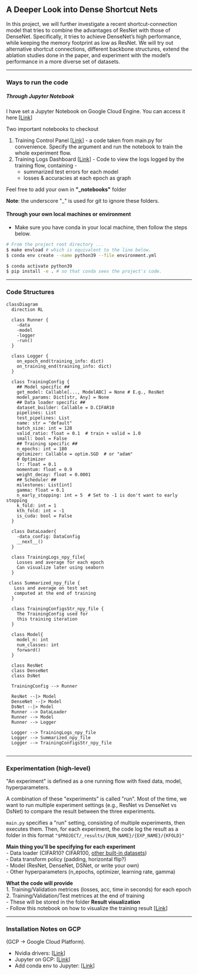 ## A Deeper Look into Dense Shortcut Nets

In this project, we will further investigate a recent shortcut-connection model that
tries to combine the advantages of ResNet with those of DenseNet. Specifically, it
tries to achieve DenseNet’s high performance, while keeping the memory footprint
as low as ResNet. We will try out alternative shortcut connections, different
backbone structures, extend the ablation studies done in the paper, and experiment
with the model’s performance in a more diverse set of datasets.

---

### Ways to run the code

##### Through Jupyter Notebook

I have set a Jupyter Notebook on Google Cloud Engine. You can access it here [[Link](http://35.204.111.135:8888/tree/_notebooks)]

Two important notebooks to checkout
1. Training Control Panel [[Link](http://35.204.111.135:8888/notebooks/_notebooks/Training%20Control%20Panel.ipynb)] - a code taken from main.py for convenience. Specify the argument and run the notebook to train the whole experiment flow. 
2. Training Logs Dashboard [[Link](http://35.204.111.135:8888/notebooks/_notebooks/Training%20Logs%20Dashboard.ipynb)] - Code to view the logs logged by the training flow, containing -
    - summarized test errors for each model 
    - losses & accuracies at each epoch as graph 

Feel free to add your own in **"_notebooks"** folder

**Note**: the underscore "_" is used for git to ignore these folders.

#### Through your own local machines or environment
- Make sure you have conda in your local machine, then follow the steps below.

```bash
# From the project root directory ...
$ make envload # which is equivalent to the line below.
$ conda env create --name python39 --file environment.yml

$ conda activate python39
$ pip install -e . # so that conda sees the project's code.
```

---

### Code Structures

```mermaid
classDiagram
  direction RL
  
  class Runner {
    -data
    -model
    -logger
    -run()
  }
  
  class Logger {
    on_epoch_end(training_info: dict)
    on_training_end(training_info: dict)
  }
  
  class TrainingConfig {
    ## Model specific ##
    get_model: Callable[..., ModelABC] = None # E.g., ResNet
    model_params: Dict[str, Any] = None
    ## Data loader specific ##
    dataset_builder: Callable = D.CIFAR10
    pipelines: List
    test_pipelines: List
    name: str = "default"
    batch_size: int = 128
    valid_ratio: float = 0.1  # train + valid = 1.0
    small: bool = False
    ## Training specific ##
    n_epochs: int = 180
    optimizer: Callable = optim.SGD  # or "adam"
    # Optimizer
    lr: float = 0.1
    momentum: float = 0.9
    weight_decay: float = 0.0001
    ## Scheduler ##
    milestones: List[int]
    gamma: float = 0.1
    n_early_stopping: int = 5  # Set to -1 is don't want to early stopping
    k_fold: int = 1
    kth_fold: int = -1
    is_cuda: bool = False
  }
  
  class DataLoader{
    -data_config: DataConfig
    __next__()
  }
  
  class TrainingLogs_npy_file{
    Losses and average for each epoch
    Can visualize later using seaborn
  }
  
 class Summarized_npy_file {
   Loss and average on test set 
   computed at the end of training
  }
  
  class TrainingConfigsStr_npy_file {
    The TrainingConfig used for
    this training iteration
  }
  
  class Model{
    model_n: int
    num_classes: int
    forward()
  }
  
  class ResNet
  class DenseNet
  class DsNet
  
  TrainingConfig --> Runner
  
  ResNet --|> Model
  DenseNet --|> Model
  DsNet --|> Model
  Runner --> DataLoader
  Runner --> Model
  Runner --> Logger
  
  Logger --> TrainingLogs_npy_file
  Logger --> Summarized_npy_file
  Logger --> TrainingConfigsStr_npy_file
  
  ```
  
---
  
### Experimentation (high-level)

"An experiment" is defined as a one running flow with fixed data, model, hyperparameters.

A combination of these "experiments" is called "run". Most of the time, we want to run multiple experiment settings (e.g., ResNet vs DenseNet vs DsNet) to compare the result between the three experiments. 

`main.py` specifies a "run" setting, consisting of multiple experiments, then executes them. Then, for each experiment, the code log the result as a folder in this format  `"$PROJECT/_results/{RUN_NAME}/{EXP_NAME}/{KFOLD}"`   

**Main thing you'll be specifying for each experiment**  
    - Data loader (CIFAR10? CIFAR100, [other built-in datasets](https://pytorch.org/vision/stable/datasets.html#built-in-datasets))  
    - Data transform policy (padding, horizontal flip?)  
    - Model (ResNet, DenseNet, DSNet, or write your own)  
    - Other hyperparameters (n_epochs, optimizer, learning rate, gamma)  
    
**What the code will provide**  
    1. Training/Validation metrices (losses, acc, time in seconds) for each epoch  
    2. Training/Validation/Test metrices at the end of training  
    - These will be stored in the folder 
**Result visualization**  
    - Follow this notebook on how to visualize the training result [[Link](http://35.204.111.135:8888/notebooks/_notebooks/Training%20Logs%20Dashboard.ipynb)]

---

### Installation Notes on GCP
(GCP -> Google Cloud Platform).  

- Nvidia drivers: [[Link](https://cloud.google.com/compute/docs/gpus/install-drivers-gpu)]  
- Jupyter on GCP: [[Link](https://towardsdatascience.com/running-jupyter-notebook-in-google-cloud-platform-in-15-min-61e16da34d52)]  
- Add conda env to Jupyter: [[Link](https://medium.com/@nrk25693/how-to-add-your-conda-environment-to-your-jupyter-notebook-in-just-4-steps-abeab8b8d084)]  


